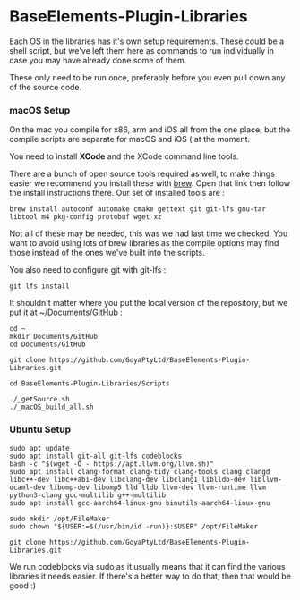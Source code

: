 # BaseElements-Plugin-Libraries

Each OS in the libraries has it's own setup requirements. These could be a shell script, but we've left them here as commands to run individually in case you may have already done some of them.

These only need to be run once, preferably before you even pull down any of the source code.

### macOS Setup

On the mac you compile for x86, arm and iOS all from the one place, but the compile scripts are separate for macOS and iOS ( at the moment.

You need to install **XCode** and the XCode command line tools.

There are a bunch of open source tools required as well, to make things easier we recommend you install these with [brew](https://brew.sh). Open that link then follow the install instructions there. Our set of installed tools are :

    brew install autoconf automake cmake gettext git git-lfs gnu-tar libtool m4 pkg-config protobuf wget xz

Not all of these may be needed, this was we had last time we checked. You want to avoid using lots of brew libraries as the compile options may find those instead of the ones we've built into the scripts.

You also need to configure git with git-lfs :

    git lfs install

It shouldn't matter where you put the local version of the repository, but we put it at ~/Documents/GitHub :

    cd ~
    mkdir Documents/GitHub
    cd Documents/GitHub

    git clone https://github.com/GoyaPtyLtd/BaseElements-Plugin-Libraries.git

    cd BaseElements-Plugin-Libraries/Scripts

    ./_getSource.sh
    ./_macOS_build_all.sh

### Ubuntu Setup

    sudo apt update
    sudo apt install git-all git-lfs codeblocks
    bash -c "$(wget -O - https://apt.llvm.org/llvm.sh)"
    sudo apt install clang-format clang-tidy clang-tools clang clangd libc++-dev libc++abi-dev libclang-dev libclang1 liblldb-dev libllvm-ocaml-dev libomp-dev libomp5 lld lldb llvm-dev llvm-runtime llvm python3-clang gcc-multilib g++-multilib
    sudo apt install gcc-aarch64-linux-gnu binutils-aarch64-linux-gnu

    sudo mkdir /opt/FileMaker
    sudo chown "${USER:=$(/usr/bin/id -run)}:$USER" /opt/FileMaker

    git clone https://github.com/GoyaPtyLtd/BaseElements-Plugin-Libraries.git

We run codeblocks via sudo as it usually means that it can find the various libraries it needs easier. If there's a better way to do that, then that would be good :)
